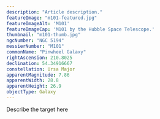 ```yaml
---
description: "Article description."
featureImage: "m101-featured.jpg"
featureImageAlt: 'M101'
featureImageCap: 'M101 by the Hubble Space Telescope.'
thumbnail: "m101-thumb.jpg"
ngcNumber: "NGC 5194"
messierNumber: "M101"
commonName: "Pinwheel Galaxy"
rightAscension: 210.8025
declination: 54.34916667
constellation: Ursa Major
apparentMagnitude: 7.86
apparentWidth: 28.8
apparentHeight: 26.9
objectType: Galaxy
---
```


Describe the target here
